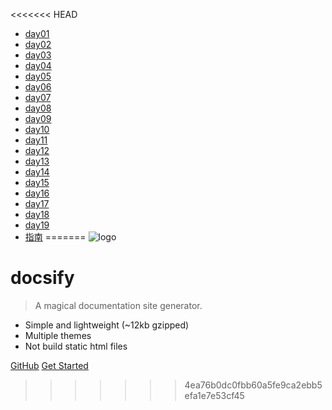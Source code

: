 <<<<<<< HEAD
* [day01](leyou/day01-springboot/笔记/springboot.md)
* [day02](leyou/day02-springcloud/笔记/SpringCloud.md)
* [day03](leyou/day03-springcloud/笔记/SpringCloud2.md)
* [day04](leyou/day04-项目搭建及es6语法/笔记/day04-乐优商城项目搭建.md)
* [day05](leyou/day05-vue入门/笔记/day05-vue入门.md)
* [day06](leyou/day06-商品分类(vuetify-nginx-cors)/笔记/day06.md)
* [day07](leyou/day07-品牌查询/笔记/day07-商品分类及品牌.md)
* [day08](leyou/day08-品牌新增及fastDFS/笔记/day08-品牌管理.md)
* [day09](leyou/day09-规格参数/笔记/day09-商品规格管理.md)
* [day10](leyou/day10-商品管理/笔记/day10-商品管理.md)
* [day11](leyou/day11-elasticsearch/笔记/day11-elasticsearch.md)
* [day12](leyou/day12-基本搜索/笔记/day12.基本搜索.md)
* [day13](leyou/day13-搜索过滤/笔记/day13-搜索过滤.md)
* [day14](leyou/day14-thymeleaf及静态化/笔记/day14.商品详情及静态化.md)
* [day15](leyou/day15-rabbitMQ/笔记/day15-rabbitmq及数据同步.md)
* [day16](leyou/day16-用户注册(阿里大于及hibernate-validate)/笔记/day16-用户注册.md)
* [day17](leyou/day17-授权中心/笔记/day17-授权中心.md)
* [day18](leyou/day18-购物车/笔记/day18-购物车.md)
* [day19](leyou/day19-下单/笔记/day19-下单.md)
* [指南](zh-cn/guide)
=======
![logo](_media/icon.svg)

# docsify

> A magical documentation site generator.

* Simple and lightweight (~12kb gzipped)
* Multiple themes
* Not build static html files

[GitHub](https://github.com/docsifyjs/docsify/)
[Get Started](_sidebar.md)
>>>>>>> 4ea76b0dc0fbb60a5fe9ca2ebb5efa1e7e53cf45
